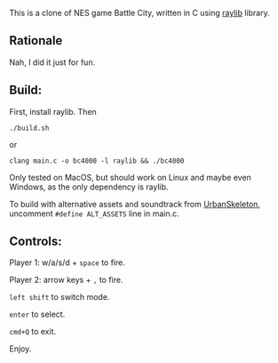 This is a clone of NES game Battle City, written in C using [raylib](https://www.raylib.com) library.

## Rationale

Nah, I did it just for fun.

## Build:

First, install raylib. Then

```
./build.sh
```

or

```
clang main.c -o bc4000 -l raylib && ./bc4000
```

Only tested on MacOS, but should work on Linux and maybe even Windows, as the only dependency is raylib.

To build with alternative assets and soundtrack from [UrbanSkeleton](https://scratch.mit.edu/users/UrbanSkeleton/), uncomment `#define ALT_ASSETS` line in main.c.

## Controls:

Player 1: w/a/s/d + `space` to fire.

Player 2: arrow keys + `,` to fire.

`left shift` to switch mode.

`enter` to select.

`cmd+Q` to exit.

Enjoy.
